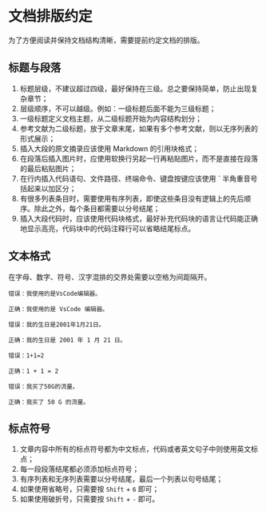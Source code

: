 # 文档排版约定

为了方便阅读并保持文档结构清晰，需要提前约定文档的排版。

## 标题与段落

1. 标题层级，不建议超过四级，最好保持在三级。总之要保持简单，防止出现复杂章节；
2. 层级顺序，不可以越级。例如：一级标题后面不能为三级标题；
3. 一级标题定义文档主题，从二级标题开始为内容结构划分；
4. 参考文献为二级标题，放于文章末尾，如果有多个参考文献，则以无序列表的形式展示；
5. 插入大段的原文摘录应该使用 Markdown 的引用块格式；
6. 在段落后插入图片时，应使用软换行另起一行再粘贴图片，而不是直接在段落的最后粘贴图片；
7. 在行内插入代码语句、文件路径、终端命令、键盘按键应该使用 ˋ 半角重音号括起来以加区分；
8. 有很多列表条目时，需要使用有序列表，即使这些条目没有逻辑上的先后顺序。除此之外，每个条目都需要以分号结尾；
9. 插入大段代码时，应该使用代码块格式，最好补充代码块的语言让代码能正确地显示高亮，代码块中的代码注释行可以省略结尾标点。

## 文本格式

在字母、数字、符号、汉字混排的交界处需要以空格为间距隔开。

```
错误：我使用的是VsCode编辑器。

正确：我使用的是 VsCode 编辑器。
```

```
错误：我的生日是2001年1月21日。

正确：我的生日是 2001 年 1 月 21 日。
```

```
错误：1+1=2

正确：1 + 1 = 2
```

```
错误：我买了50G的流量。

正确：我买了 50 G 的流量。
```

## 标点符号

1. 文章内容中所有的标点符号都为中文标点，代码或者英文句子中则使用英文标点；
2. 每一段段落结尾都必须添加标点符号；
3. 有序列表和无序列表需要以分号结尾，最后一个列表以句号结尾；
4. 如果使用省略号，只需要按 `Shift` + `6` 即可；
5. 如果使用破折号，只需要按 `Shift` + `-` 即可。

